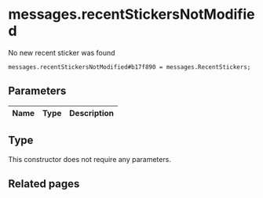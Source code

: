 # messages.recentStickersNotModified
No new recent sticker was found

```
messages.recentStickersNotModified#b17f890 = messages.RecentStickers;
```

## Parameters
| Name | Type | Description |
| ---- | :----: | ----------- |


## Type
This constructor does not require any parameters.

## Related pages
